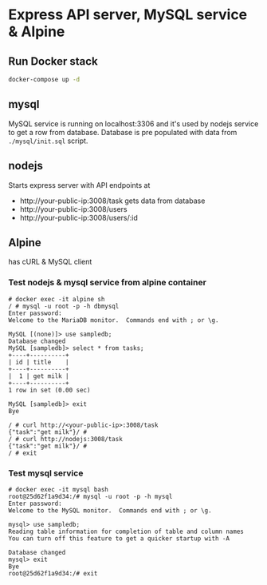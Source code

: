 # Express API server, MySQL service & Alpine

## Run Docker stack

```sh
docker-compose up -d
```

## mysql

MySQL service is running on localhost:3306 and it's used by nodejs service to get a row from database. Database is pre populated with data from `./mysql/init.sql` script.

## nodejs

Starts express server with API endpoints at 
- http://your-public-ip:3008/task gets data from database
- http://your-public-ip:3008/users 
- http://your-public-ip:3008/users/:id

## Alpine

has cURL & MySQL client

### Test nodejs & mysql service from alpine container

```
# docker exec -it alpine sh
/ # mysql -u root -p -h dbmysql
Enter password:
Welcome to the MariaDB monitor.  Commands end with ; or \g.

MySQL [(none)]> use sampledb;
Database changed
MySQL [sampledb]> select * from tasks;
+----+----------+
| id | title    |
+----+----------+
|  1 | get milk |
+----+----------+
1 row in set (0.00 sec)

MySQL [sampledb]> exit
Bye

/ # curl http://<your-public-ip>:3008/task
{"task":"get milk"}/ #
/ # curl http://nodejs:3008/task
{"task":"get milk"}/ #
/ # exit
```

### Test mysql service

```
# docker exec -it mysql bash
root@25d62f1a9d34:/# mysql -u root -p -h mysql
Enter password:
Welcome to the MySQL monitor.  Commands end with ; or \g.

mysql> use sampledb;
Reading table information for completion of table and column names
You can turn off this feature to get a quicker startup with -A

Database changed
mysql> exit
Bye
root@25d62f1a9d34:/# exit
```

